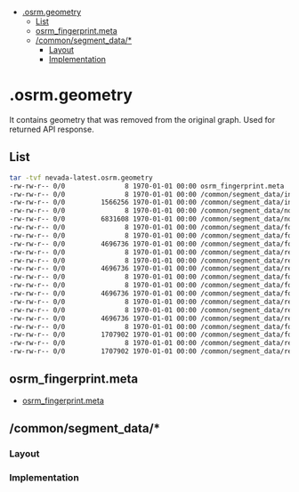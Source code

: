 <!-- TOC -->

- [.osrm.geometry](#osrmgeometry)
    - [List](#list)
    - [osrm_fingerprint.meta](#osrm_fingerprintmeta)
    - [/common/segment_data/*](#commonsegment_data)
        - [Layout](#layout)
        - [Implementation](#implementation)

<!-- /TOC -->

# .osrm.geometry
It contains geometry that was removed from the original graph. Used for returned API response.    

## List

```bash
tar -tvf nevada-latest.osrm.geometry
-rw-rw-r-- 0/0               8 1970-01-01 00:00 osrm_fingerprint.meta
-rw-rw-r-- 0/0               8 1970-01-01 00:00 /common/segment_data/index.meta
-rw-rw-r-- 0/0         1566256 1970-01-01 00:00 /common/segment_data/index
-rw-rw-r-- 0/0               8 1970-01-01 00:00 /common/segment_data/nodes.meta
-rw-rw-r-- 0/0         6831608 1970-01-01 00:00 /common/segment_data/nodes
-rw-rw-r-- 0/0               8 1970-01-01 00:00 /common/segment_data/forward_weights/number_of_elements.meta
-rw-rw-r-- 0/0               8 1970-01-01 00:00 /common/segment_data/forward_weights/packed.meta
-rw-rw-r-- 0/0         4696736 1970-01-01 00:00 /common/segment_data/forward_weights/packed
-rw-rw-r-- 0/0               8 1970-01-01 00:00 /common/segment_data/reverse_weights/number_of_elements.meta
-rw-rw-r-- 0/0               8 1970-01-01 00:00 /common/segment_data/reverse_weights/packed.meta
-rw-rw-r-- 0/0         4696736 1970-01-01 00:00 /common/segment_data/reverse_weights/packed
-rw-rw-r-- 0/0               8 1970-01-01 00:00 /common/segment_data/forward_durations/number_of_elements.meta
-rw-rw-r-- 0/0               8 1970-01-01 00:00 /common/segment_data/forward_durations/packed.meta
-rw-rw-r-- 0/0         4696736 1970-01-01 00:00 /common/segment_data/forward_durations/packed
-rw-rw-r-- 0/0               8 1970-01-01 00:00 /common/segment_data/reverse_durations/number_of_elements.meta
-rw-rw-r-- 0/0               8 1970-01-01 00:00 /common/segment_data/reverse_durations/packed.meta
-rw-rw-r-- 0/0         4696736 1970-01-01 00:00 /common/segment_data/reverse_durations/packed
-rw-rw-r-- 0/0               8 1970-01-01 00:00 /common/segment_data/forward_data_sources.meta
-rw-rw-r-- 0/0         1707902 1970-01-01 00:00 /common/segment_data/forward_data_sources
-rw-rw-r-- 0/0               8 1970-01-01 00:00 /common/segment_data/reverse_data_sources.meta
-rw-rw-r-- 0/0         1707902 1970-01-01 00:00 /common/segment_data/reverse_data_sources
```

## osrm_fingerprint.meta
- [osrm_fingerprint.meta](./fingerprint.md)

## /common/segment_data/*

### Layout

### Implementation


